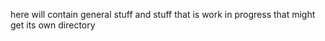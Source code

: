here will contain general stuff and stuff that is work in progress that might get its own directory 
